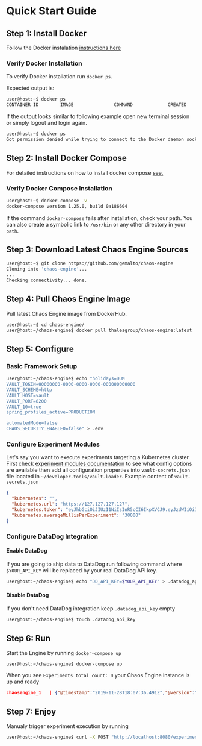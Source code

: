 # Quick Start Guide

## Step 1: Install Docker
Follow the Docker instalation [instructions here](https://docs.docker.com/install/)

### Verify Docker Installation
To verify Docker installation run `docker ps`.

Expected output is:
```bash
user@host:~$ docker ps
CONTAINER ID        IMAGE               COMMAND             CREATED             STATUS              PORTS               NAMES
```
If the output looks similar to following example open new terminal session or simply logout and login again.
```bash
user@host:~$ docker ps
Got permission denied while trying to connect to the Docker daemon socket at unix:///var/run/docker.sock: Get http://%2Fvar%2Frun%2Fdocker.sock/v1.40/containers/json: dial unix /var/run/docker.sock: connect: permission denied
```

## Step 2: Install Docker Compose

For detailed instructions on how to install docker compose [see.](https://docs.docker.com/compose/install/)

### Verify Docker Compose Installation
```bash
user@host:~$ docker-compose -v
docker-compose version 1.25.0, build 0a186604
```

If the command `docker-compose` fails after installation, check your path. You can also create a symbolic link to `/usr/bin` or any other directory in your `path`.

## Step 3: Download Latest Chaos Engine Sources
```bash
user@host:~$ git clone https://github.com/gemalto/chaos-engine
Cloning into 'chaos-engine'...
...
Checking connectivity... done.
```
## Step 4: Pull Chaos Engine Image

Pull latest Chaos Engine image from DockerHub.

```bash
user@host:~$ cd chaos-engine/
user@host:~/chaos-engine$ docker pull thalesgroup/chaos-engine:latest
```

## Step 5: Configure

### Basic Framework Setup

```bash
user@host:~/chaos-engine$ echo "holidays=DUM
VAULT_TOKEN=00000000-0000-0000-0000-000000000000
VAULT_SCHEME=http
VAULT_HOST=vault
VAULT_PORT=8200
VAULT_10=true
spring_profiles_active=PRODUCTION

automatedMode=false
CHAOS_SECURITY_ENABLED=false" > .env
```

### Configure Experiment Modules
Let's say you want to execute experiments targeting a Kubernetes cluster.
First check [experiment modules documentation](../Experiment_Modules/kubernetes_experiments.md) to see what config options are available then add all configuration properties into `vault-secrets.json` file located in `~/developer-tools/vault-loader`.
Example content of `vault-secrets.json `
```JSON
{
  "kubernetes": "",
  "kubernetes.url": "https://127.127.127.127",
  "kubernetes.token": "eyJhbGciOiJIUzI1NiIsInR5cCI6IkpXVCJ9.eyJzdWIiOiIxMjM0NTY3ODkwIiwibmFtZSI6IkpvaG4gRG9lIiwiaWF0IjoxNTE2MjM5MDIyfQ.SflKxwRJSMeKKF2QT4fwpMeJf36POk6yJV_adQssw5c",
  "kubernetes.averageMillisPerExperiment": "30000"
}
```


### Configure DataDog Integration
#### Enable DataDog
If you are going to ship data to DataDog run following command where `$YOUR_API_KEY` will be replaced by your real DataDog API key.

```bash
user@host:~/chaos-engine$ echo "DD_API_KEY=$YOUR_API_KEY" > .datadog_api_key 
```
#### Disable DataDog
If you don't need DataDog integration keep `.datadog_api_key` empty 
```bash
user@host:~/chaos-engine$ touch .datadog_api_key 
```

## Step 6: Run
Start the Engine by running `docker-compose up`
```bash
user@host:~/chaos-engine$ docker-compose up
```
When you see `Experiments total count: 0` your Chaos Engine instance is up and ready
```JSON
chaosengine_1   | {"@timestamp":"2019-11-28T18:07:36.491Z","@version":"1","message":"Experiments total count: 0","logger_name":"com.thales.chaos.experiment.ExperimentManager","thread_name":"chaos-10","level":"INFO","level_value":20000,"count":0,"env":"DEVELOPMENT","chaos-host":"b4bd5f0829d6@172.18.0.4"}

```
## Step 7: Enjoy
Manualy trigger experiment execution by running
```bash
user@host:~/chaos-engine$ curl -X POST "http://localhost:8080/experiment/start" -H  "accept: */*"
```